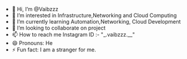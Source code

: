 - 👋 Hi, I’m @Vaibzzz
- 👀 I’m interested in Infrastructure,Networking and Cloud Computing
- 🌱 I’m currently learning Automation,Networking, Cloud Development
- 💞️ I’m looking to collaborate on project
- 📫 How to reach me Instagram ID :- "_.vaibzzz.__"
- 😄 Pronouns: He
- ⚡ Fun fact: I am a stranger for me.

<!---
Vaibin/Vaibin is a ✨ special ✨ repository because its `README.md` (this file) appears on your GitHub profile.
You can click the Preview link to take a look at your changes.
--->
